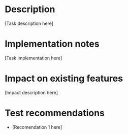 # Description

[Task description here]

# Implementation notes

[Task implementation here]

# Impact on existing features

[Impact description here]

# Test recommendations

* [Recomendation 1 here]

